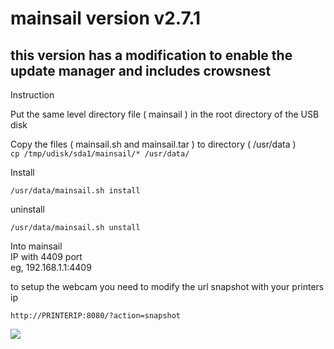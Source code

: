 # mainsail version v2.7.1

## this version has a modification to enable the update manager and includes crowsnest



Instruction

Put the same level directory file ( mainsail ) in the root directory of the USB disk

Copy the files ( mainsail.sh and mainsail.tar ) to directory ( /usr/data )<br>
```cp /tmp/udisk/sda1/mainsail/* /usr/data/```<br>

Install <br>

```/usr/data/mainsail.sh install```<br>

uninstall <br>

```/usr/data/mainsail.sh unstall```<br>

Into mainsail<br>
IP with 4409 port<br>
eg, 192.168.1.1:4409<br>


to setup the webcam you need to modify the url snapshot with your printers ip

```http://PRINTERIP:8080/?action=snapshot```

<img src=https://github.com/DnG-Crafts/K1_Series_Annex/blob/main/mainsail_updated/cam.jpg>